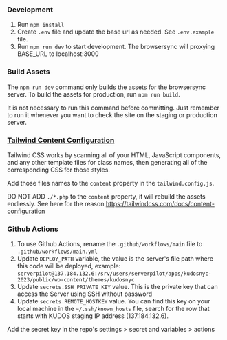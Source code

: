 ### Development

1. Run `npm install`
2. Create `.env` file and update the base url as needed. See `.env.example` file.
3. Run `npm run dev` to start development. The browsersync will proxying BASE_URL to localhost:3000

### Build Assets

The `npm run dev` command only builds the assets for the browsersync server. To build the assets for production, run `npm run build`.

It is not necessary to run this command before committing. Just remember to run it whenever you want to check the site on the staging or production server.

### [Tailwind Content Configuration](https://tailwindcss.com/docs/content-configuration)

Tailwind CSS works by scanning all of your HTML, JavaScript components, and any other template files for class names, then generating all of the corresponding CSS for those styles.

Add those files names to the `content` property in the `tailwind.config.js`. 

DO NOT ADD `./*.php` to the `content` property, it will rebuild the assets endlessly. See here for the reason https://tailwindcss.com/docs/content-configuration

### Github Actions

1. To use Github Actions, rename the `.github/workflows/main` file to `.github/workflows/main.yml`
2. Update `DEPLOY_PATH` variable, the value is the server's file path where this code will be deployed, example: `serverpilot@137.184.132.6:/srv/users/serverpilot/apps/kudosnyc-2023/public/wp-content/themes/kudosnyc`
3. Update `secrets.SSH_PRIVATE_KEY` value. This is the private key that can access the Server using SSH without password
4. Update `secrets.REMOTE_HOSTKEY` value. You can find this key on your local machine in the `~/.ssh/known_hosts` file, search for the row that starts with KUDOS staging IP address (137.184.132.6).

Add the secret key in the repo's settings > secret and variables > actions
